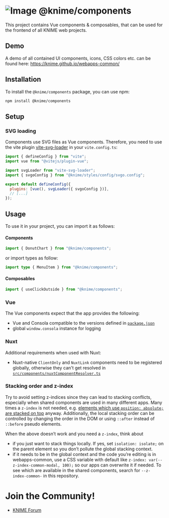 # ![Image](https://www.knime.com/sites/default/files/knime_logo_github_40x40_4layers.png) @knime/components

This project contains Vue components & composables, that can be used for the frontend of all KNIME web projects.

## Demo

A demo of all contained UI components, icons, CSS colors etc. can be found here:
https://knime.github.io/webapps-common/

## Installation

To install the `@knime/components` package, you can use npm:

```bash
npm install @knime/components
```

## Setup

### SVG loading

Components use SVG files as Vue components. Therefore, you need to use the vite plugin [vite-svg-loader](https://www.npmjs.com/package/vite-svg-loader) in your `vite.config.ts`:

```javascript
import { defineConfig } from "vite";
import vue from "@vitejs/plugin-vue";

import svgLoader from "vite-svg-loader";
import { svgoConfig } from "@knime/styles/config/svgo.config";

export default defineConfig({
  plugins: [vue(), svgLoader({ svgoConfig })],
  // [...]
});
```

## Usage

To use it in your project, you can import it as follows:

#### Components

```javascript
import { DonutChart } from "@knime/components";
```

or import types as follow:

```typescript
import type { MenuItem } from "@knime/components";
```

#### Composables

```javascript
import { useClickOutside } from "@knime/components";
```

### Vue

The Vue components expect that the app provides the following:

- Vue and Consola compatible to the versions defined in [`package.json`](package.json)
- global `window.consola` instance for logging

### Nuxt

Additional requirements when used with Nuxt:

- Nuxt-native `ClientOnly` and `NuxtLink` components need to be registered globally,
  otherwise they can't get resolved in [`src/components/nuxtComponentResolver.ts`](src/components/nuxtComponentResolver.ts)

### Stacking order and z-index

Try to avoid setting z-indices since they can lead to stacking conflicts, especially when shared components are used in many different apps. Many times a `z-index` is not needed, e.g. [elements which use `position: absolute;` are stacked on top](Stacking) anyway. Additionally, the local stacking order can be controlled by changing the order in the DOM or using `::after` instead of `::before` pseudo elements.

When the above doesn’t work and you need a `z-index`, think about

- if you just want to stack things locally. If yes, set `isolation: isolate;` on the parent element so you don’t pollute the global stacking context.
- if it needs to be in the global context and the code you’re editing is in webapps-common, use a CSS variable with default like `z-index: var(--z-index-common-modal, 100);` so our apps can overwrite it if needed. To see which are available in the shared components, search for `--z-index-common-` in this repository.

# Join the Community!

- [KNIME Forum](https://forum.knime.com/)

[PostCSS]: https://postcss.org/
[postcss-nesting]: https://github.com/jonathantneal/postcss-nesting
[CSS Nesting specification]: https://tabatkins.github.io/specs/css-nesting/#nest-selector
